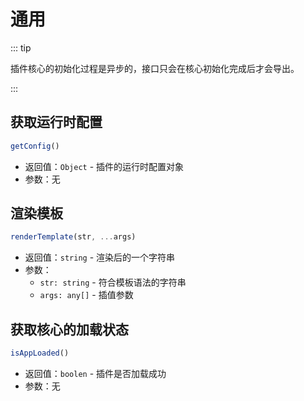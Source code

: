 # 通用

::: tip

插件核心的初始化过程是异步的，接口只会在核心初始化完成后才会导出。

:::



## 获取运行时配置

```javascript
getConfig()
```

-  返回值：`Object` - 插件的运行时配置对象
- 参数：无



## 渲染模板

```javascript
renderTemplate(str, ...args)
```

- 返回值：`string` - 渲染后的一个字符串
- 参数：
    - `str: string`  - 符合模板语法的字符串
    - `args: any[]`  - 插值参数



## 获取核心的加载状态

```javascript
isAppLoaded()
```

- 返回值：`boolen` - 插件是否加载成功
- 参数：无